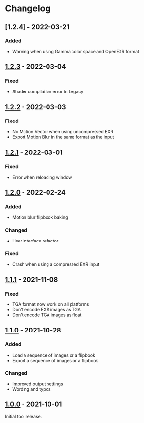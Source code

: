 # Changelog

## [1.2.4] - 2022-03-21

### Added

- Warning when using Gamma color space and OpenEXR format

## [1.2.3] - 2022-03-04

### Fixed

- Shader compilation error in Legacy

## [1.2.2] - 2022-03-03

### Fixed

- No Motion Vector when using uncompressed EXR
- Export Motion Blur in the same format as the input

## [1.2.1] - 2022-03-01

### Fixed

- Error when reloading window

## [1.2.0] - 2022-02-24

### Added

- Motion blur flipbook baking

### Changed

- User interface refactor

### Fixed

- Crash when using a compressed EXR input

## [1.1.1] - 2021-11-08

### Fixed

- TGA format now work on all platforms
- Don't encode EXR images as TGA
- Don't encode TGA images as float

## [1.1.0] - 2021-10-28

### Added

- Load a sequence of images or a flipbook
- Export a sequence of images or a flipbook

### Changed

- Improved output settings
- Wording and typos

## [1.0.0] - 2021-10-01

Initial tool release.

[1.2.3]: https://github.com/Tuatara-VFX/TFlow/tree/v1.2.3
[1.2.2]: https://github.com/Tuatara-VFX/TFlow/tree/v1.2.2
[1.2.1]: https://github.com/Tuatara-VFX/TFlow/tree/v1.2.1
[1.2.0]: https://github.com/Tuatara-VFX/TFlow/tree/v1.2.0
[1.1.1]: https://github.com/Tuatara-VFX/TFlow/tree/v1.1.1
[1.1.0]: https://github.com/Tuatara-VFX/TFlow/tree/v1.1.0
[1.0.0]: https://github.com/Tuatara-VFX/TFlow/tree/v1.0.0
